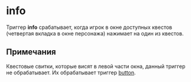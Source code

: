 # info
Триггер **info** срабатывает, когда игрок в окне доступных квестов (четвертая вкладка в окне персонажа) нажимает на один из квестов.

## Примечания
Квестовые свитки, которые висят в левой части окна, данный триггер не обрабатывает. Их обрабатывает триггер [button](../_triggers/button.md).